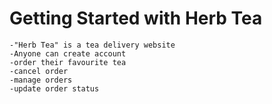 # Getting Started with Herb Tea

```
-"Herb Tea" is a tea delivery website
-Anyone can create account
-order their favourite tea
-cancel order
-manage orders
-update order status
```